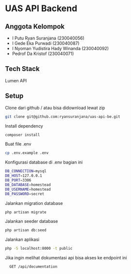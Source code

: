 # UAS API Backend

## Anggota Kelompok

-   I Putu Ryan Suranjana (230040056)
-   I Gede Eka Purwadi (230040087)
-   I Nyoman Yudistira Hady Winanda (230040092)
-   Pedrof Da Kristof (230040071)

## Tech Stack

Lumen API

## Setup

Clone dari github / atau bisa didownload lewat zip

```bash
git clone git@github.com:ryansuranjana/uas-api-be.git
```

Install dependency

```bash
composer install
```

Buat file .env

```bash
cp .env.example .env
```

Konfigurasi database di .env bagian ini

```bash
DB_CONNECTION=mysql
DB_HOST=127.0.0.1
DB_PORT=3306
DB_DATABASE=homestead
DB_USERNAME=homestead
DB_PASSWORD=secret
```

Jalankan migration database

```bash
php artisan migrate
```

Jalankan seeder database

```bash
php artisan db:seed
```

Jalankan aplikasi

```bash
php -S localhost:8000 -t public
```

Jika ingin melihat dokumentasi api bisa akses ke endpoint ini

```http
  GET /api/documentation
```
